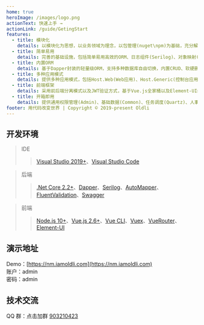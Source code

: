 ```yaml
---
home: true
heroImage: /images/logo.png
actionText: 快速上手 →
actionLink: /guide/GetingStart
features:
  - title: 模块化
    details: 以模块化为思想，以业务领域为理念，以包管理(nuget\npm)为基础，充分解耦业务功能，使业务最大化的得到复用，极大减少重复开发时间，结合在线代码生成器，让您“一天一模块，三天一系统”不再是梦想。
  - title: 简单易用
    details: 完善的基础设施，包括简单易用高效的ORM、日志组件(Serilog)、对象映射(AutoMapper)、Api文档(Swagger)、缓存(MemoryCachge/Redis)、强类型验证(FluentValidation)、消息队列(RabbitMQ)、任务调度(Quartz)等功能模块，用什么注入即可。
  - title: 内置ORM
    details: 基于Dapper封装的轻量级ORM，支持多种数据库自由切换，内置CRUD、软硬删除、Lamdba表达式查询、多表连接查询、分组查询、跨库连接查询、日期分库分表以及自定义分表策略，提供多个常用实体基类和对应功能，如自动设置创建人、创建日期、修改人、修改日期、删除人、删除日期等功能。
  - title: 多种应用模式
    details: 提供多种应用模式，包括Host.Web(Web应用)、Host.Generic(控制台应用)、Host.Electron(基于Electron的跨平台客户端应用)三种模式，三种模式共用同一套底层代码。
  - title: 前端框架
    details: 采用前后端分离模式以及JWT验证方式，基于Vue.js全家桶以及Element-UI组件库实现了一整套模块化的解决方案，封装了数十种组件，完善的权限管理功能以及灵活的可配置性(IE请自觉关闭本文档)
  - title: 开箱即用
    details: 提供通用权限管理(Admin)、基础数据(Common)、任务调度(Quartz)、人事档案(PersonnelFiles)、代码生成(CodeGenerator)等业务模块，开箱即用，让您专注于业务开发。
footer: 用代码改变世界 | Copyright © 2019-present Oldli
---
```


## 开发环境

> IDE
>
> > [Visual Studio 2019+](https://visualstudio.microsoft.com/zh-hans/downloads/)、[Visual Studio Code](https://code.visualstudio.com/)

> 后端
>
> > [.Net Core 2.2+](https://dotnet.microsoft.com/download)、[Dapper](https://github.com/StackExchange/Dapper)、[Serilog](https://serilog.net/)、[AutoMapper](https://automapper.org/)、[FluentValidation](https://fluentvalidation.net)、[Swagger](https://github.com/domaindrivendev/Swashbuckle.AspNetCore)

> 前端
>
> > [Node.js 10+](https://nodejs.org/en/)、[Vue.js 2.6+](https://cn.vuejs.org/)、[Vue CLI](https://cli.vuejs.org/zh/guide/)、[Vuex](https://vuex.vuejs.org/zh/)、[VueRouter](https://router.vuejs.org/zh/)、[Element-UI](https://element.eleme.cn/#/zh-CN/component/installation)

## 演示地址

Demo：[https://nm.iamoldli.com](https://nm.iamoldli.com)  
账户：admin  
密码：admin

## 技术交流

QQ 群：点击加群 [903210423](http://shang.qq.com/wpa/qunwpa?idkey=cfc871fccc7173f17ac2c9d12c8a31a7549c260e6aefcb6a40fdcc4b423940b0)

<img style="width:300px;" :src="$withBase('/images/qq.jpg')" />
